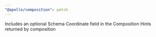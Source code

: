 ```yaml
---
"@apollo/composition": patch
---
```


Includes an optional Schema Coordinate field in the Composition Hints returned by composition
  